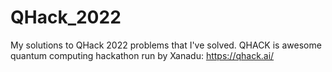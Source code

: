 # QHack_2022
My solutions to QHack 2022 problems that I've solved. QHACK is awesome quantum computing hackathon run by Xanadu: https://qhack.ai/
